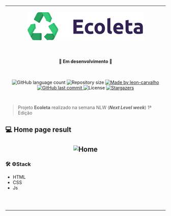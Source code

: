 ***
<h4 align="center">
    <img alt="NextLevelWeek" title="NLW" src="./assets/logo.svg" />
</h4><br/>

<h4 align="center"> 
	🚧 Em desenvolvimento 🚧
</h4><br/>

<p align="center">
  <img alt="GitHub language count" src="https://img.shields.io/github/languages/count/Pedroemanuelavelar/Ecoleta?color=%2304D361">

  <img alt="Repository size" src="https://img.shields.io/github/repo-size/Pedroemanuelavelar/Ecoleta">

  	
  <a href="https://www.linkedin.com/in/pedro-emanuel-10a337160/">
    <img alt="Made by leon-carvalho" src="https://img.shields.io/badge/made%20by-Pedro Emanuel-%2304D361">
  </a>
	
  
  <a href="https://github.com/Pedroemanuelavelar/Ecoleta/commits/master">
    <img alt="GitHub last commit" src="https://img.shields.io/github/last-commit/Pedroemanuelavelar/Ecoleta">
  </a>

  <img alt="License" src="https://img.shields.io/badge/license-MIT-brightgreen">
   <a href="https://github.com/Pedroemanuelavelar/Ecoleta/stargazers">
    <img alt="Stargazers" src="https://img.shields.io/github/stars/Pedroemanuelavelar/Ecoleta?style=social">
  </a>
</p>
<br/>

>Projeto **Ecoleta** realizado na semana NLW (**_Next Level week_**) 1ª Edição

<h2>💻 Home page result</h2>

<h2 align="center">
    <img alt="Home" title="NLW" src="https://i.imgur.com/nng9l6Q.png " />
</h2>

<h3>🛠️ ⚙️<strong>Stack</strong></h3>

- HTML
- CSS
- Js
<br>
<br>

***
